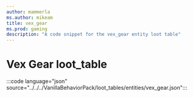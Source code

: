 ```yaml
---
author: mammerla
ms.author: mikeam
title: vex_gear
ms.prod: gaming
description: "A code snippet for the vex_gear entity loot table"
---
```


# Vex Gear loot_table

:::code language="json" source="../../../VanillaBehaviorPack/loot_tables/entities/vex_gear.json":::

